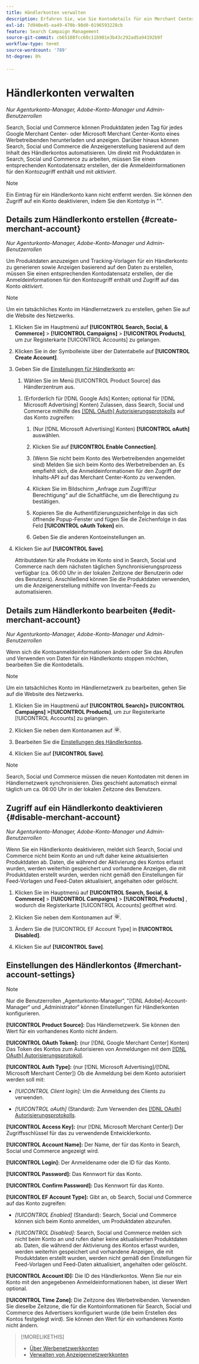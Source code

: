```yaml
---
title: Händlerkonten verwalten
description: Erfahren Sie, wie Sie Kontodetails für ein Merchant Center-Konto einrichten und verwalten.
exl-id: 7d940e45-ea49-470b-98d0-0196593228cb
feature: Search Campaign Management
source-git-commit: cb65108fcc60c11b901e3b43c292ad5a94192b9f
workflow-type: tm+mt
source-wordcount: '789'
ht-degree: 0%

---
```


# Händlerkonten verwalten

*Nur Agenturkonto-Manager, Adobe-Konto-Manager und Admin-Benutzerrollen*

Search, Social und Commerce können Produktdaten jeden Tag für jedes Google Merchant Center- oder Microsoft Merchant Center-Konto eines Werbetreibenden herunterladen und anzeigen. Darüber hinaus können Search, Social und Commerce die Anzeigenerstellung basierend auf dem Inhalt des Händlerkontos automatisieren. Um direkt mit Produktdaten in Search, Social und Commerce zu arbeiten, müssen Sie einen entsprechenden Kontodatensatz erstellen, der die Anmeldeinformationen für den Kontozugriff enthält und mit *aktiviert*.

>[!NOTE]
>
>Ein Eintrag für ein Händlerkonto kann nicht entfernt werden. Sie können den Zugriff auf ein Konto deaktivieren, indem Sie den Kontotyp in &quot;*&quot;*.

## Details zum Händlerkonto erstellen {#create-merchant-account}

*Nur Agenturkonto-Manager, Adobe-Konto-Manager und Admin-Benutzerrollen*

Um Produktdaten anzuzeigen und Tracking-Vorlagen für ein Händlerkonto zu generieren sowie Anzeigen basierend auf den Daten zu erstellen, müssen Sie einen entsprechenden Kontodatensatz erstellen, der die Anmeldeinformationen für den Kontozugriff enthält und Zugriff auf das Konto *aktiviert*.

>[!NOTE]
>
>Um ein tatsächliches Konto im Händlernetzwerk zu erstellen, gehen Sie auf die Website des Netzwerks.

1. Klicken Sie im Hauptmenü auf **[!UICONTROL Search, Social, & Commerce]** \> **[!UICONTROL Campaigns]** \> **[!UICONTROL Products]**, um zur Registerkarte [!UICONTROL Accounts] zu gelangen.

1. Klicken Sie in der Symbolleiste über der Datentabelle auf **[!UICONTROL Create Account]**.

1. Geben Sie die [Einstellungen für Händlerkonto](#merchant-account-settings) an:

   1. Wählen Sie im Menü [!UICONTROL Product Source] das Händlerzentrum aus.

   <!--

   1. ([!DNL Meta Ads] accounts only) Log in to the [!DNL Meta Ads] account.

   And are there additional steps just for Meta? If so, create a separate procedure for it.
   
   -->

   1. (Erforderlich für [!DNL Google Ads] Konten; optional für [!DNL Microsoft Advertising] Konten) Zulassen, dass Search, Social und Commerce mithilfe des [[!DNL OAuth] Autorisierungsprotokolls](https://oauth.net/2/) auf das Konto zugreifen:

      1. (Nur [!DNL Microsoft Advertising] Konten) **[!UICONTROL oAuth]** auswählen.

      1. Klicken Sie auf **[!UICONTROL Enable Connection]**.

      1. (Wenn Sie nicht beim Konto des Werbetreibenden angemeldet sind) Melden Sie sich beim Konto des Werbetreibenden an. Es empfiehlt sich, die Anmeldeinformationen für den Zugriff der Inhalts-API auf das Merchant Center-Konto zu verwenden.

      1. Klicken Sie im Bildschirm „Anfrage zum Zugriff/zur Berechtigung“ auf die Schaltfläche, um die Berechtigung zu bestätigen.

      1. Kopieren Sie die Authentifizierungszeichenfolge in das sich öffnende Popup-Fenster und fügen Sie die Zeichenfolge in das Feld **[!UICONTROL oAuth Token]** ein.

      1. Geben Sie die anderen Kontoeinstellungen an.

1. Klicken Sie auf **[!UICONTROL Save]**.

   Attributdaten für alle Produkte im Konto sind in Search, Social und Commerce nach dem nächsten täglichen Synchronisierungsprozess verfügbar (ca. 06:00 Uhr in der lokalen Zeitzone der Benutzerin oder des Benutzers). Anschließend können Sie die Produktdaten verwenden, um die Anzeigenerstellung mithilfe von Inventar-Feeds zu automatisieren.

## Details zum Händlerkonto bearbeiten {#edit-merchant-account}

*Nur Agenturkonto-Manager, Adobe-Konto-Manager und Admin-Benutzerrollen*

Wenn sich die Kontoanmeldeinformationen ändern oder Sie das Abrufen und Verwenden von Daten für ein Händlerkonto stoppen möchten, bearbeiten Sie die Kontodetails.

>[!NOTE]
>
>Um ein tatsächliches Konto im Händlernetzwerk zu bearbeiten, gehen Sie auf die Website des Netzwerks.

1. Klicken Sie im Hauptmenü auf **[!UICONTROL Search]\> [!UICONTROL Campaigns] \>[!UICONTROL Products]**, um zur Registerkarte [!UICONTROL Accounts] zu gelangen.

1. Klicken Sie neben dem Kontonamen auf ![Einstellungen anzeigen/bearbeiten/](/help/search-social-commerce/assets/settings.png " anzeigen/bearbeiten").

1. Bearbeiten Sie die [Einstellungen des Händlerkontos](#merchant-account-settings).

1. Klicken Sie auf **[!UICONTROL Save]**.

>[!NOTE]
>
>Search, Social und Commerce müssen die neuen Kontodaten mit denen im Händlernetzwerk synchronisieren. Dies geschieht automatisch einmal täglich um ca. 06:00 Uhr in der lokalen Zeitzone des Benutzers.

## Zugriff auf ein Händlerkonto deaktivieren {#disable-merchant-account}

*Nur Agenturkonto-Manager, Adobe-Konto-Manager und Admin-Benutzerrollen*

Wenn Sie ein Händlerkonto deaktivieren, meldet sich Search, Social und Commerce nicht beim Konto an und ruft daher keine aktualisierten Produktdaten ab. Daten, die während der Aktivierung des Kontos erfasst wurden, werden weiterhin gespeichert und vorhandene Anzeigen, die mit Produktdaten erstellt wurden, werden nicht gemäß den Einstellungen für Feed-Vorlagen und Feed-Daten aktualisiert, angehalten oder gelöscht.

1. Klicken Sie im Hauptmenü auf **[!UICONTROL Search, Social, & Commerce]** \> **[!UICONTROL Campaigns]** \> **[!UICONTROL Products]** , wodurch die Registerkarte [!UICONTROL Accounts] geöffnet wird.

1. Klicken Sie neben dem Kontonamen auf ![Einstellungen anzeigen/bearbeiten/](/help/search-social-commerce/assets/settings.png " anzeigen/bearbeiten").

1. Ändern Sie die [!UICONTROL EF Account Type] in **[!UICONTROL Disabled]**.

1. Klicken Sie auf **[!UICONTROL Save]**.

## Einstellungen des Händlerkontos {#merchant-account-settings}

>[!NOTE]
>
>Nur die Benutzerrollen „Agenturkonto-Manager“, &quot;[!DNL Adobe]-Account-Manager“ und „Administrator“ können Einstellungen für Händlerkonten konfigurieren.

**[!UICONTROL Product Source]:** Das Händlernetzwerk. Sie können den Wert für ein vorhandenes Konto nicht ändern.

**[!UICONTROL OAuth Token]:** (nur [!DNL Google Merchant Center] Konten) Das Token des Kontos zum Autorisieren von Anmeldungen mit dem [[!DNL OAuth] Autorisierungsprotokoll](https://oauth.net/2/).

**[!UICONTROL Auth Type]:** (nur [!DNL Microsoft Advertising]/[!DNL Microsoft Merchant Center]) Ob die Anmeldung bei dem Konto autorisiert werden soll mit:

* *[!UICONTROL Client login]:* Um die Anmeldung des Clients zu verwenden.

* *[!UICONTROL oAuth]* (Standard): Zum Verwenden des [[!DNL OAuth] Autorisierungsprotokolls](https://oauth.net/2/).

**[!UICONTROL Access Key]:** (nur [!DNL Microsoft Merchant Center]) Der Zugriffsschlüssel für das zu verwendende Entwicklerkonto.

**[!UICONTROL Account Name]:** Der Name, der für das Konto in Search, Social und Commerce angezeigt wird.

**[!UICONTROL Login]:** Der Anmeldename oder die ID für das Konto.

**[!UICONTROL Password]:** Das Kennwort für das Konto.

**[!UICONTROL Confirm Password]:** Das Kennwort für das Konto.

**[!UICONTROL EF Account Type]:** Gibt an, ob Search, Social und Commerce auf das Konto zugreifen:

* *[!UICONTROL Enabled]* (Standard): Search, Social und Commerce können sich beim Konto anmelden, um Produktdaten abzurufen.

* *[!UICONTROL Disabled]:* Search, Social und Commerce melden sich nicht beim Konto an und rufen daher keine aktualisierten Produktdaten ab. Daten, die während der Aktivierung des Kontos erfasst wurden, werden weiterhin gespeichert und vorhandene Anzeigen, die mit Produktdaten erstellt wurden, werden nicht gemäß den Einstellungen für Feed-Vorlagen und Feed-Daten aktualisiert, angehalten oder gelöscht.

**[!UICONTROL Account ID]:** Die ID des Händlerkontos. Wenn Sie nur ein Konto mit den angegebenen Anmeldeinformationen haben, ist dieser Wert optional.

**[!UICONTROL Time Zone]:** Die Zeitzone des Werbetreibenden. Verwenden Sie dieselbe Zeitzone, die für die Kontoinformationen für Search, Social und Commerce des Advertisers konfiguriert wurde (die beim Erstellen des Kontos festgelegt wird). Sie können den Wert für ein vorhandenes Konto nicht ändern.

>[!MORELIKETHIS]
>
>* [Über Werbenetzwerkkonten](ad-network-account-about.md)
>* [Verwalten von Anzeigennetzwerkkonten](ad-network-account-manage.md)
